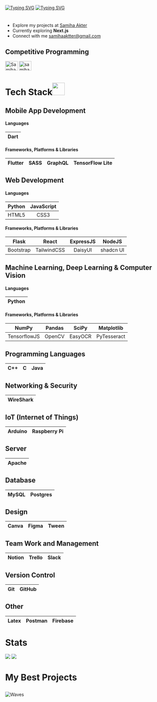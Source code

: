 [![Typing SVG](https://readme-typing-svg.demolab.com?font=Fira+Code&weight=800&size=38&duration=1&pause=1&color=41C9E2&center=true&repeat=false&width=1000&lines=SAMIHA+AKTER)](https://git.io/typing-svg)
[![Typing SVG](https://readme-typing-svg.demolab.com?font=Lexend&weight=800&duration=2500&pause=50&color=41C9E2&center=true&width=1000&lines=Undergrad+CS+Student;Competitive+Programmer;Web+Developer;+Android+Developer)](https://git.io/typing-svg)


#
- Explore my projects at [Samiha Akter](https://github.com/samiha-akter?tab=repositories)
- Currently exploring **Next.js**
- Connect with me samihaaktter@gmail.com

## Competitive Programming

<p align="left"
<a href="https://leetcode.com/samiha_akter/" target="blank"><img align="center" src="https://raw.githubusercontent.com/rahuldkjain/github-profile-readme-generator/master/src/images/icons/Social/leet-code.svg" alt="Samiha" height="30" width="40" /></a>
<a href="https://codeforces.com/profile/samiha_akter" target="blank"><img align="center" src="https://raw.githubusercontent.com/rahuldkjain/github-profile-readme-generator/master/src/images/icons/Social/codeforces.svg" alt="samiha" height="30" width="40" /></a>
</p>

# Tech Stack<img src = "https://media2.giphy.com/media/QssGEmpkyEOhBCb7e1/giphy.gif?cid=ecf05e47a0n3gi1bfqntqmob8g9aid1oyj2wr3ds3mg700bl&rid=giphy.gif" width="40px" height="40px">


## Mobile App Development

#### Languages

| Dart |
| :---: |

#### Frameworks, Platforms & Libraries

| Flutter | SASS | GraphQL | TensorFlow Lite |
| :---: | :---: | :---: | :---: |

## Web Development

#### Languages

| Python | JavaScript | 
| :---: | :---: | 
|HTML5 | CSS3 |

#### Frameworks, Platforms & Libraries

| Flask | React |ExpressJS | NodeJS |
| :---: | :---: | :---: | :---: | 
| Bootstrap | TailwindCSS | DaisyUI | shadcn UI |

## Machine Learning, Deep Learning & Computer Vision

#### Languages

| Python |
| :---: |

#### Frameworks, Platforms & Libraries

| NumPy | Pandas | SciPy | Matplotlib |
| :---: | :---: | :---: | :---: |
| TensorflowJS | OpenCV | EasyOCR | PyTesseract | 

## Programming Languages

| C++ | C | Java|
| :---: | :---: | :---: |

## Networking & Security
| WireShark |
| :---: |

## IoT (Internet of Things)
| Arduino | Raspberry Pi |
| :---: | :---: |

## Server 

| Apache | 
| :---: |

##  Database

| MySQL | Postgres |
| :---: | :---: |

## Design

| Canva | Figma | Tween |
| :---: | :---: | :---: |

## Team Work and Management

| Notion | Trello |Slack |
| :---: | :---: |:---: |

## Version Control
| Git | GitHub |
| :---: | :---: |

## Other

| Latex | Postman | Firebase | 
| :---: | :---: | :---: | 

# Stats

![](https://github-readme-stats.vercel.app/api?username=samiha-akter&theme=react&hide_border=false&include_all_commits=false&count_private=false)
![](https://github-readme-streak-stats.herokuapp.com?user=samiha-akter&theme=react&show_icons=true")

# My Best Projects

##
![Waves](https://raw.githubusercontent.com/shakilahmedatik/shakilahmedatik/36f6082eed9388f5965d96f2fbc917a2cb888c89/wave.svg)
